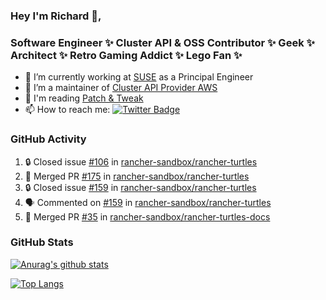 ### Hey I'm Richard 👋, 

<h3 align="left">Software Engineer ✨ Cluster API & OSS Contributor ✨ Geek ✨ Architect ✨ Retro Gaming Addict ✨ Lego Fan ✨</h3>

- 🔭 I’m currently working at [SUSE](https://www.suse.com/) as a Principal Engineer
- 👯 I’m a maintainer of [Cluster API Provider AWS](https://github.com/kubernetes-sigs/cluster-api-provider-aws)
- 💬 I'm reading [Patch & Tweak](https://bjooks.com/products/patch-tweak-exploring-modular-synthesis)
- 📫 How to reach me: [![Twitter Badge](https://img.shields.io/badge/-@fruit_case-00acee?style=flat&logo=Twitter&logoColor=white)](https://twitter.com/intent/follow?screen_name=fruit_case "Follow on Twitter")

### GitHub Activity 

<!--START_SECTION:activity-->
1. 🔒 Closed issue [#106](https://github.com/rancher-sandbox/rancher-turtles/issues/106) in [rancher-sandbox/rancher-turtles](https://github.com/rancher-sandbox/rancher-turtles)
2. 🎉 Merged PR [#175](https://github.com/rancher-sandbox/rancher-turtles/pull/175) in [rancher-sandbox/rancher-turtles](https://github.com/rancher-sandbox/rancher-turtles)
3. 🔒 Closed issue [#159](https://github.com/rancher-sandbox/rancher-turtles/issues/159) in [rancher-sandbox/rancher-turtles](https://github.com/rancher-sandbox/rancher-turtles)
4. 🗣 Commented on [#159](https://github.com/rancher-sandbox/rancher-turtles/issues/159#issuecomment-1744524729) in [rancher-sandbox/rancher-turtles](https://github.com/rancher-sandbox/rancher-turtles)
5. 🎉 Merged PR [#35](https://github.com/rancher-sandbox/rancher-turtles-docs/pull/35) in [rancher-sandbox/rancher-turtles-docs](https://github.com/rancher-sandbox/rancher-turtles-docs)
<!--END_SECTION:activity-->

### GitHub Stats

[![Anurag's github stats](https://github-readme-stats.vercel.app/api?username=richardcase&count_private=true&show_icons=true)](https://github.com/anuraghazra/github-readme-stats)

[![Top Langs](https://github-readme-stats.vercel.app/api/top-langs/?username=richardcase&hide=html&layout=compact)](https://github.com/anuraghazra/github-readme-stats)
